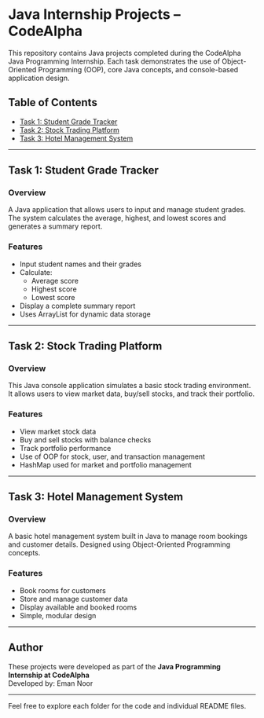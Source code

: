 # Java Internship Projects – CodeAlpha

This repository contains Java projects completed during the CodeAlpha Java Programming Internship. Each task demonstrates the use of Object-Oriented Programming (OOP), core Java concepts, and console-based application design.

## Table of Contents

- [Task 1: Student Grade Tracker](#task-1-student-grade-tracker)
- [Task 2: Stock Trading Platform](#task-2-stock-trading-platform)
- [Task 3: Hotel Management System](#task-3-hotel-management-system)

---

## Task 1: Student Grade Tracker

### Overview

A Java application that allows users to input and manage student grades. The system calculates the average, highest, and lowest scores and generates a summary report.

### Features

- Input student names and their grades
- Calculate:
  - Average score
  - Highest score
  - Lowest score
- Display a complete summary report
- Uses ArrayList for dynamic data storage

---

## Task 2: Stock Trading Platform

### Overview

This Java console application simulates a basic stock trading environment. It allows users to view market data, buy/sell stocks, and track their portfolio.

### Features

- View market stock data
- Buy and sell stocks with balance checks
- Track portfolio performance
- Use of OOP for stock, user, and transaction management
- HashMap used for market and portfolio management


---

## Task 3: Hotel Management System

### Overview

A basic hotel management system built in Java to manage room bookings and customer details. Designed using Object-Oriented Programming concepts.

### Features

- Book rooms for customers
- Store and manage customer data
- Display available and booked rooms
- Simple, modular design


---

## Author

These projects were developed as part of the **Java Programming Internship at CodeAlpha**  
Developed by: Eman Noor

---

Feel free to explore each folder for the code and individual README files.








